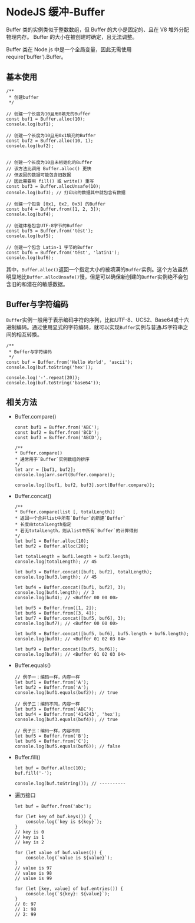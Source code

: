 # NodeJS 缓冲-Buffer
Buffer 类的实例类似于整数数组，但 Buffer 的大小是固定的、且在 V8 堆外分配物理内存。 Buffer 的大小在被创建时确定，且无法调整。

Buffer 类在 Node.js 中是一个全局变量，因此无需使用 require('buffer').Buffer。

## 基本使用
```
/**
 * 创建buffer
 */

// 创建一个长度为10且用0填充的Buffer
const buf1 = Buffer.alloc(10);
console.log(buf1); 

// 创建一个长度为10且用0x1填充的Buffer
const buf2 = Buffer.alloc(10, 1);
console.log(buf2);


// 创建一个长度为10且未初始化的Buffer
// 该方法比调用 Buffer.alloc() 更快
// 但返回的数据可能包含旧数据
// 因此需要用 fill() 或 write() 重写
const buf3 = Buffer.allocUnsafe(10);
console.log(buf3); // 打印出的数据其中就包含有数据

// 创建一个包含 [0x1, 0x2, 0x3] 的Buffer
const buf4 = Buffer.from([1, 2, 3]);
console.log(buf4); 

// 创建体格包含UTF-8字节的Buffer
const buf5 = Buffer.from('tést');
console.log(buf5);

// 创建一个包含 Latin-1 字节的Buffer
const buf6 = Buffer.from('tést', 'latin1');
console.log(buf6); 

```
其中，`Buffer.alloc()`返回一个指定大小的被填满的`Buffer`实例。这个方法虽然明显地比`Buffer.allocUnsafe()`慢，但是可以确保新创建的`Buffer`实例绝不会包含旧的和潜在的敏感数据。

## Buffer与字符编码
`Buffer`实例一般用于表示编码字符的序列，比如UTF-8、UCS2、Base64或十六进制编码。通过使用显式的字符编码，就可以实现`Buffer`实例与普通JS字符串之间的相互转换。
```
/**
 * Buffer与字符编码
 */
const buf = Buffer.from('Hello World', 'ascii');
console.log(buf.toString('hex'));

console.log('-'.repeat(20));
console.log(buf.toString('base64'));

```

## 相关方法

- Buffer.compare()

    ```
    const buf1 = Buffer.from('ABC');
    const buf2 = Buffer.from('BCD');
    const buf3 = Buffer.from('ABCD');
    
    /**
    * Buffer.compare()
    * 通常用于`Buffer`实例数组的排序
    */
    let arr = [buf1, buf2];
    console.log(arr.sort(Buffer.compare));
    
    console.log([buf1, buf2, buf3].sort(Buffer.compare));
    ```

- Buffer.concat()

    ```
	/**
	* Buffer.compare(list [, totalLength])
	* 返回一个合并list中所有`Buffer`的新建`Buffer`
	* 长度由totalLength指定
	* 若无totalLength，则从list中所有`Buffer`的计算得到
	*/
	let buf1 = Buffer.alloc(10);
	let buf2 = Buffer.alloc(20);

	let totalLength = buf1.length + buf2.length;
	console.log(totalLength); // 45

	let buf3 = Buffer.concat([buf1, buf2], totalLength);
	console.log(buf3.length); // 45

	let buf4 = Buffer.concat([buf1, buf2], 3);
	console.log(buf4.length); // 3
	console.log(buf4); // <Buffer 00 00 00>

	let buf5 = Buffer.from([1, 2]);
	let buf6 = Buffer.from([3, 4]);
	let buf7 = Buffer.concat([buf5, buf6], 3);
	console.log(buf7); // <Buffer 00 00 00>

	let buf8 = Buffer.concat([buf5, buf6], buf5.length + buf6.length);
	console.log(buf8); // <Buffer 01 02 03 04>

	let buf9 = Buffer.concat([buf5, buf6]);
	console.log(buf9); // <Buffer 01 02 03 04>
	```

- Buffer.equals()

    ```
	// 例子一：编码一样，内容一样
	let buf1 = Buffer.from('A');
	let buf2 = Buffer.from('A');
	console.log(buf1.equals(buf2)); // true

	// 例子二：编码不同，内容一样
	let buf3 = Buffer.from('ABC');
	let buf4 = Buffer.from('414243', 'hex');
	console.log(buf3.equals(buf4)); // true

	// 例子三：编码一样，内容不同
	let buf5 = Buffer.from('B');
	let buf6 = Buffer.from('C');
	console.log(buf5.equals(buf6)); // false
	```

- Buffer.fill()
    
    ```
	let buf = Buffer.alloc(10);
	buf.fill('-');

	console.log(buf.toString()); // ----------
	```

- 遍历接口

    ```
	let buf = Buffer.from('abc');

	for (let key of buf.keys()) {
		console.log(`key is ${key}`);
	}
	// key is 0
	// key is 1
	// key is 2

	for (let value of buf.values()) {
		console.log(`value is ${value}`);
	}
	// value is 97
	// value is 98
	// value is 99

	for (let [key, value] of buf.entries()) {
		console.log(`${key}: ${value}`);
	}
	// 0: 97
	// 1: 98
	// 2: 99
    ```
